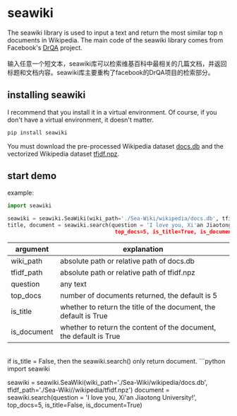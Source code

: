 # seawiki
The seawiki library is used to input a text and return the most similar top n  documents in Wikipedia. The main code of the seawiki library comes from Facebook's [DrQA](https://github.com/facebookresearch/DrQA) project.<br>
<br>
输入任意一个短文本，seawiki库可以检索维基百科中最相关的几篇文档，并返回标题和文档内容。seawiki库主要重构了facebook的DrQA项目的检索部分。

## installing seawiki
I recommend that you install it in a virtual environment. Of course, if you don't have a virtual environment, it doesn't matter.<br>
```python
pip install seawiki
```

You must download the pre-processed Wikipedia dataset  [docs.db](还没上传完) and the vectorized Wikipedia dataset [tfidf.npz](还没上传完).

## start demo
example:
```python
import seawiki

seawiki = seawiki.SeaWiki(wiki_path='./Sea-Wiki/wikipedia/docs.db', tfidf_path='./Sea-Wiki//wikipedia/tfidf.npz')
title, document = seawiki.search(question = 'I love you, Xi'an Jiaotong University!',
                                  top_docs=5, is_title=True, is_document=True)
```

| argument | explanation |
| ------------- | ------------- |
| wiki_path | absolute path or relative path of docs.db |
| tfidf_path | absolute path or relative path of tfidf.npz | 
| question | any text | 
| top_docs | number of documents returned, the default is 5 |
| is_title | whether to return the title of the document, the default is True |
| is_document | whether to return the content of the document, the default is True |
<br>
if is_title = False, then the seawiki.search() only return document.
```python
import seawiki

seawiki = seawiki.SeaWiki(wiki_path='./Sea-Wiki/wikipedia/docs.db', tfidf_path='./Sea-Wiki//wikipedia/tfidf.npz')
document = seawiki.search(question = 'I love you, Xi'an Jiaotong University!',
                                  top_docs=5, is_title=False, is_document=True)
```

